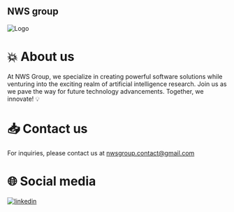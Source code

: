 ## NWS group 

![Logo](https://github.com/nwsgroup/.github/assets/105291217/868068ae-a9b6-4971-a7db-8e2a09a171af)

# 💥 About us 

At NWS Group, we specialize in creating powerful software solutions while venturing into the exciting realm of artificial intelligence research. Join us as we pave the way for future technology advancements. Together, we innovate! 💡


# 📥 Contact us

For inquiries, please contact us at nwsgroup.contact@gmail.com

# 🌐 Social media

[![linkedin](https://img.shields.io/badge/linkedin-0A66C2?style=for-the-badge&logo=linkedin&logoColor=white)](https://www.linkedin.com/company/100444095/admin/feed/posts/)
